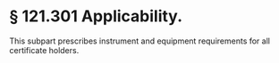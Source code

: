 # § 121.301   Applicability.

This subpart prescribes instrument and equipment requirements for all certificate holders. 




